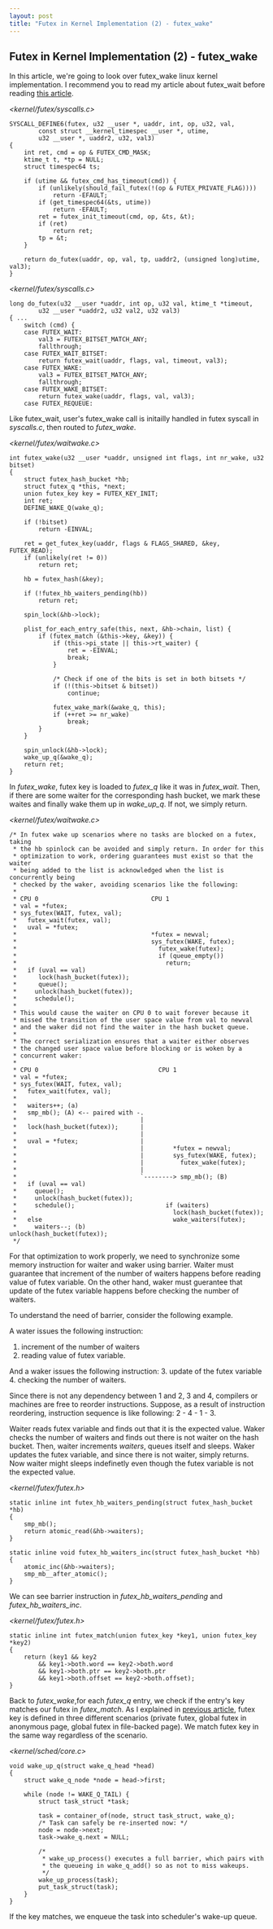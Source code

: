 ```yaml
---
layout: post
title: "Futex in Kernel Implementation (2) - futex_wake"
---
```


## Futex in Kernel Implementation (2) - futex_wake

In this article, we're going to look over futex_wake linux kernel implementation. I recommend you to read my article about futex_wait before reading [this article](https://wanyaworld.github.io/2021/12/04/futex-kernel.html).

_<kernel/futex/syscalls.c>_
```
SYSCALL_DEFINE6(futex, u32 __user *, uaddr, int, op, u32, val,
		const struct __kernel_timespec __user *, utime,
		u32 __user *, uaddr2, u32, val3)
{
	int ret, cmd = op & FUTEX_CMD_MASK;
	ktime_t t, *tp = NULL;
	struct timespec64 ts;
    
	if (utime && futex_cmd_has_timeout(cmd)) {
		if (unlikely(should_fail_futex(!(op & FUTEX_PRIVATE_FLAG))))
			return -EFAULT;
		if (get_timespec64(&ts, utime))
			return -EFAULT;
		ret = futex_init_timeout(cmd, op, &ts, &t);
		if (ret)
			return ret;
		tp = &t;
	}

	return do_futex(uaddr, op, val, tp, uaddr2, (unsigned long)utime, val3);
}
```

_<kernel/futex/syscalls.c>_
```
long do_futex(u32 __user *uaddr, int op, u32 val, ktime_t *timeout,
		u32 __user *uaddr2, u32 val2, u32 val3)
{ ...
	switch (cmd) {
	case FUTEX_WAIT:
		val3 = FUTEX_BITSET_MATCH_ANY;
		fallthrough;
	case FUTEX_WAIT_BITSET:
		return futex_wait(uaddr, flags, val, timeout, val3);
	case FUTEX_WAKE:
		val3 = FUTEX_BITSET_MATCH_ANY;
		fallthrough;
	case FUTEX_WAKE_BITSET:
		return futex_wake(uaddr, flags, val, val3);
	case FUTEX_REQUEUE:
```

Like futex_wait, user's futex_wake call is initailly handled in futex syscall in _syscalls.c_, then routed to _futex\_wake_. 

_<kernel/futex/waitwake.c>_
```
int futex_wake(u32 __user *uaddr, unsigned int flags, int nr_wake, u32 bitset)
{
	struct futex_hash_bucket *hb;
	struct futex_q *this, *next;
	union futex_key key = FUTEX_KEY_INIT;
	int ret;
	DEFINE_WAKE_Q(wake_q);

	if (!bitset)
		return -EINVAL;

	ret = get_futex_key(uaddr, flags & FLAGS_SHARED, &key, FUTEX_READ);
	if (unlikely(ret != 0))
		return ret;

	hb = futex_hash(&key);

	if (!futex_hb_waiters_pending(hb))
		return ret;

	spin_lock(&hb->lock);

	plist_for_each_entry_safe(this, next, &hb->chain, list) {
		if (futex_match (&this->key, &key)) {
			if (this->pi_state || this->rt_waiter) {
				ret = -EINVAL;
				break;
			}

			/* Check if one of the bits is set in both bitsets */
			if (!(this->bitset & bitset))
				continue;

			futex_wake_mark(&wake_q, this);
			if (++ret >= nr_wake)
				break;
		}
	}

	spin_unlock(&hb->lock);
	wake_up_q(&wake_q);
	return ret;
}
```

In _futex\_wake_, futex key is loaded to _futex\_q_ like it was in _futex\_wait_. Then, if there are some waiter for the corresponding hash bucket, we mark these waites and finally wake them up in _wake\_up_q_. If not, we simply return.

_<kernel/futex/waitwake.c>_
```
/* In futex wake up scenarios where no tasks are blocked on a futex, taking
 * the hb spinlock can be avoided and simply return. In order for this
 * optimization to work, ordering guarantees must exist so that the waiter
 * being added to the list is acknowledged when the list is concurrently being
 * checked by the waker, avoiding scenarios like the following:
 *
 * CPU 0                               CPU 1
 * val = *futex;
 * sys_futex(WAIT, futex, val);
 *   futex_wait(futex, val);
 *   uval = *futex;
 *                                     *futex = newval;
 *                                     sys_futex(WAKE, futex);
 *                                       futex_wake(futex);
 *                                       if (queue_empty())
 *                                         return;
 *   if (uval == val)
 *      lock(hash_bucket(futex));
 *      queue();
 *     unlock(hash_bucket(futex));
 *     schedule();
 *
 * This would cause the waiter on CPU 0 to wait forever because it
 * missed the transition of the user space value from val to newval
 * and the waker did not find the waiter in the hash bucket queue.
 *
 * The correct serialization ensures that a waiter either observes
 * the changed user space value before blocking or is woken by a
 * concurrent waker:
 *
 * CPU 0                                 CPU 1
 * val = *futex;
 * sys_futex(WAIT, futex, val);
 *   futex_wait(futex, val);
 *
 *   waiters++; (a)
 *   smp_mb(); (A) <-- paired with -.
 *                                  |
 *   lock(hash_bucket(futex));      |
 *                                  |
 *   uval = *futex;                 |
 *                                  |        *futex = newval;
 *                                  |        sys_futex(WAKE, futex);
 *                                  |          futex_wake(futex);
 *                                  |
 *                                  `--------> smp_mb(); (B)
 *   if (uval == val)
 *     queue();
 *     unlock(hash_bucket(futex));
 *     schedule();                         if (waiters)
 *                                           lock(hash_bucket(futex));
 *   else                                    wake_waiters(futex);
 *     waiters--; (b)                        unlock(hash_bucket(futex));
 */
 ```
 
For that optimization to work properly, we need to synchronize some memory instruction for waiter and waker using barrier. Waiter must guarantee that increment of the number of waiters happens before reading value of futex variable. On the other hand, waker must guerantee that update of the futex variable happens before checking the number of waiters. 

To understand the need of barrier, consider the following example.

A water issues the following instruction:
1. increment of the number of waiters
2. reading value of futex variable. 

And a waker issues the following instruction:
3. update of the futex variable
4. checking the number of waiters.

Since there is not any dependency between 1 and 2, 3 and 4, compilers or machines are free to reorder instructions. Suppose, as a result of instruction reordering, instruction sequence is like following: 2 - 4 - 1 - 3.

Waiter reads futex variable and finds out that it is the expected value. Waker checks the number of waiters and finds out there is not waiter on the hash bucket. Then, waiter increments _waiters_, queues itself and sleeps. Waker updates the futex variable, and since there is not waiter, simply returns. Now waiter might sleeps indefinetly even though the futex variable is not the expected value.

_<kernel/futex/futex.h>_
```
static inline int futex_hb_waiters_pending(struct futex_hash_bucket *hb)
{
	smp_mb();
	return atomic_read(&hb->waiters);
}

static inline void futex_hb_waiters_inc(struct futex_hash_bucket *hb)
{
	atomic_inc(&hb->waiters);
	smp_mb__after_atomic();
}
```

We can see barrier instruction in _futex\_hb\_waiters\_pending_ and _futex\_hb\_waiters\_inc_.

_<kernel/futex/futex.h>_
```
static inline int futex_match(union futex_key *key1, union futex_key *key2)
{
	return (key1 && key2
		&& key1->both.word == key2->both.word
		&& key1->both.ptr == key2->both.ptr
		&& key1->both.offset == key2->both.offset);
}
```
Back to _futex\_wake_,for each _futex\_q_ entry, we check if the entry's key matches our futex in _futex_match_. As I explained in [previous article](https://wanyaworld.github.io/2021/12/04/futex-kernel.html), futex key is defined in three different scenarios (private futex, global futex in anonymous page, global futex in file-backed page). We match futex key in the same way regardless of the scenario.

_<kernel/sched/core.c>_
```
void wake_up_q(struct wake_q_head *head)
{
	struct wake_q_node *node = head->first;

	while (node != WAKE_Q_TAIL) {
		struct task_struct *task;

		task = container_of(node, struct task_struct, wake_q);
		/* Task can safely be re-inserted now: */
		node = node->next;
		task->wake_q.next = NULL;

		/*
		 * wake_up_process() executes a full barrier, which pairs with
		 * the queueing in wake_q_add() so as not to miss wakeups.
		 */
		wake_up_process(task);
		put_task_struct(task);
	}
}
```
If the key matches, we enqueue the task into scheduler's wake-up queue.
